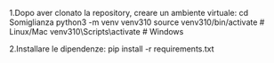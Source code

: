 1.Dopo aver clonato la repository, creare un ambiente virtuale: cd Somiglianza python3 -m venv venv310 source venv310/bin/activate # Linux/Mac venv310\Scripts\activate # Windows

2.Installare le dipendenze: pip install -r requirements.txt
